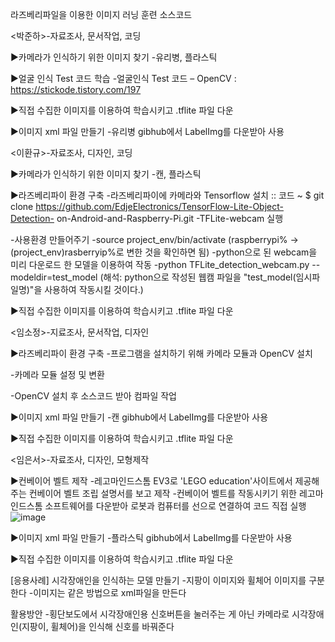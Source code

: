 라즈베리파일을 이용한 이미지 러닝 훈련 소스코드



<박준하>-자료조사, 문서작업, 코딩

▶카메라가 인식하기 위한 이미지 찾기
-유리병, 플라스틱

▶얼굴 인식 Test 코드 학습
-얼굴인식 Test 코드 – OpenCV : https://stickode.tistory.com/197

▶직접 수집한 이미지를 이용하여 학습시키고 .tflite 파일 다운

▶이미지 xml 파일 만들기
-유리병
gibhub에서 LabelImg를 다운받아 사용


<이환규>-자료조사, 디자인, 코딩

▶카메라가 인식하기 위한 이미지 찾기
-캔, 플라스틱

▶라즈베리파이 환경 구축
-라즈베리파이에 카메라와 Tensorflow 설치
:: 코드
~ $ git clone https://github.com/EdjeElectronics/TensorFlow-Lite-Object-Detection-
on-Android-and-Raspberry-Pi.git
-TFLite-webcam 실행

-사용환경 만들어주기
-source project_env/bin/activate
  (raspberrypi% -> (project_env)rasberryip%로 변한 것을 확인하면 됨)
-python으로 된 webcam을 미리 다운로드 한 모델을 이용하여 작동
 -python TFLite_detection_webcam.py --modeldir=test_model
  (해석: python으로 작성된 웹캠 파일을 "test_model(임시파일명)"을 사용하여 작동시킬 것이다.)
  
▶직접 수집한 이미지를 이용하여 학습시키고 .tflite 파일 다운


<임소정>-지료조사, 문서작업, 디자인

▶라즈베리파이 환경 구축
-프로그램을 설치하기 위해 카메라 모듈과 OpenCV 설치

-카메라 모듈 설정 및 변환

-OpenCV 설치 후 소스코드 받아 컴파일 작업

▶이미지 xml 파일 만들기
-캔
gibhub에서 LabelImg를 다운받아 사용

▶직접 수집한 이미지를 이용하여 학습시키고 .tflite 파일 다운


<임은서>-자료조사, 디자인, 모형제작

▶컨베이어 벨트 제작
-레고마인드스톰 EV3로 'LEGO education'사이트에서 제공해주는 컨베이어 벨트 조립 설명서를 보고 제작
-컨베이어 벨트를 작동시키기 위한 레고마인드스톰 소프트웨어를 다운받아 로봇과 컴퓨터를 선으로 연결하여 코드 직접 실행
![image](https://user-images.githubusercontent.com/84001817/208067830-2309380e-a859-43cc-9105-59e0a1fc98f6.png)

▶이미지 xml 파일 만들기
-플라스틱
gibhub에서 LabelImg를 다운받아 사용

▶직접 수집한 이미지를 이용하여 학습시키고 .tflite 파일 다운

[응용사례]
시각장애인을 인식하는 모델 만들기
-지팡이 이미지와 휠체어 이미지를 구분한다
-이미지는 같은 방법으로 xml파일을 만든다

활용방안
-횡단보도에서 시각장애인용 신호버튼을 눌러주는 게 아닌 카메라로 시각장애인(지팡이, 휠체어)을 인식해 신호를 바꿔준다
